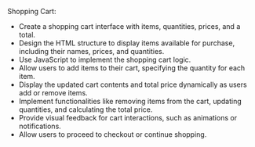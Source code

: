 Shopping Cart:
- Create a shopping cart interface with items, quantities, prices, and a total.
- Design the HTML structure to display items available for purchase, including their names, prices, and quantities.
- Use JavaScript to implement the shopping cart logic.
- Allow users to add items to their cart, specifying the quantity for each item.
- Display the updated cart contents and total price dynamically as users add or remove items.
- Implement functionalities like removing items from the cart, updating quantities, and calculating the total price.
- Provide visual feedback for cart interactions, such as animations or notifications.
- Allow users to proceed to checkout or continue shopping.